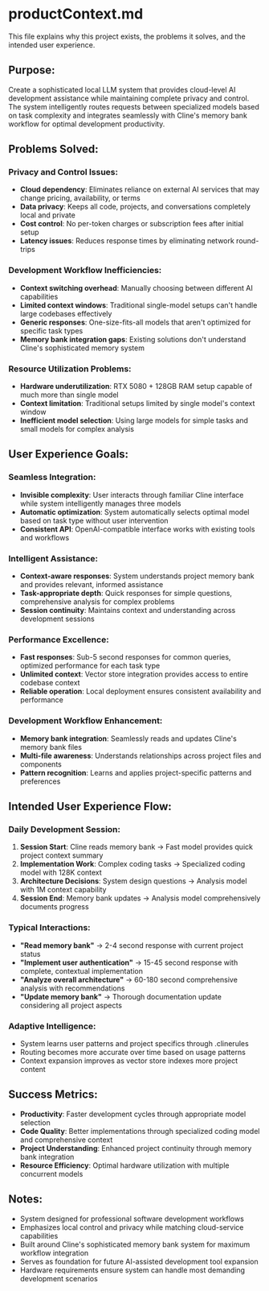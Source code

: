 # productContext.md

This file explains why this project exists, the problems it solves, and the intended user experience.

## Purpose:
Create a sophisticated local LLM system that provides cloud-level AI development assistance while maintaining complete privacy and control. The system intelligently routes requests between specialized models based on task complexity and integrates seamlessly with Cline's memory bank workflow for optimal development productivity.

## Problems Solved:

### Privacy and Control Issues:
- **Cloud dependency**: Eliminates reliance on external AI services that may change pricing, availability, or terms
- **Data privacy**: Keeps all code, projects, and conversations completely local and private
- **Cost control**: No per-token charges or subscription fees after initial setup
- **Latency issues**: Reduces response times by eliminating network round-trips

### Development Workflow Inefficiencies:
- **Context switching overhead**: Manually choosing between different AI capabilities
- **Limited context windows**: Traditional single-model setups can't handle large codebases effectively
- **Generic responses**: One-size-fits-all models that aren't optimized for specific task types
- **Memory bank integration gaps**: Existing solutions don't understand Cline's sophisticated memory system

### Resource Utilization Problems:
- **Hardware underutilization**: RTX 5080 + 128GB RAM setup capable of much more than single model
- **Context limitation**: Traditional setups limited by single model's context window
- **Inefficient model selection**: Using large models for simple tasks and small models for complex analysis

## User Experience Goals:

### Seamless Integration:
- **Invisible complexity**: User interacts through familiar Cline interface while system intelligently manages three models
- **Automatic optimization**: System automatically selects optimal model based on task type without user intervention
- **Consistent API**: OpenAI-compatible interface works with existing tools and workflows

### Intelligent Assistance:
- **Context-aware responses**: System understands project memory bank and provides relevant, informed assistance
- **Task-appropriate depth**: Quick responses for simple questions, comprehensive analysis for complex problems
- **Session continuity**: Maintains context and understanding across development sessions

### Performance Excellence:
- **Fast responses**: Sub-5 second responses for common queries, optimized performance for each task type
- **Unlimited context**: Vector store integration provides access to entire codebase context
- **Reliable operation**: Local deployment ensures consistent availability and performance

### Development Workflow Enhancement:
- **Memory bank integration**: Seamlessly reads and updates Cline's memory bank files
- **Multi-file awareness**: Understands relationships across project files and components
- **Pattern recognition**: Learns and applies project-specific patterns and preferences

## Intended User Experience Flow:

### Daily Development Session:
1. **Session Start**: Cline reads memory bank → Fast model provides quick project context summary
2. **Implementation Work**: Complex coding tasks → Specialized coding model with 128K context
3. **Architecture Decisions**: System design questions → Analysis model with 1M context capability
4. **Session End**: Memory bank updates → Analysis model comprehensively documents progress

### Typical Interactions:
- **"Read memory bank"** → 2-4 second response with current project status
- **"Implement user authentication"** → 15-45 second response with complete, contextual implementation
- **"Analyze overall architecture"** → 60-180 second comprehensive analysis with recommendations
- **"Update memory bank"** → Thorough documentation update considering all project aspects

### Adaptive Intelligence:
- System learns user patterns and project specifics through .clinerules
- Routing becomes more accurate over time based on usage patterns
- Context expansion improves as vector store indexes more project content

## Success Metrics:
- **Productivity**: Faster development cycles through appropriate model selection
- **Code Quality**: Better implementations through specialized coding model and comprehensive context
- **Project Understanding**: Enhanced project continuity through memory bank integration
- **Resource Efficiency**: Optimal hardware utilization with multiple concurrent models

## Notes:
- System designed for professional software development workflows
- Emphasizes local control and privacy while matching cloud-service capabilities
- Built around Cline's sophisticated memory bank system for maximum workflow integration
- Serves as foundation for future AI-assisted development tool expansion
- Hardware requirements ensure system can handle most demanding development scenarios